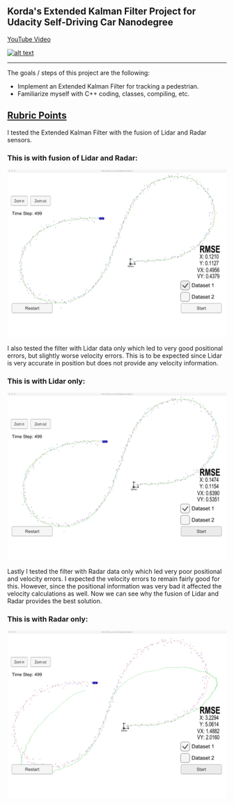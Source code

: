 ## Korda's Extended Kalman Filter Project for Udacity Self-Driving Car Nanodegree

[YouTube Video](https://youtu.be/j6WeUe2YN6k)

[![alt text](https://img.youtube.com/vi/j6WeUe2YN6k/0.jpg)](https://youtu.be/j6WeUe2YN6k)



---

The goals / steps of this project are the following:

* Implement an Extended Kalman Filter for tracking a pedestrian.
* Familiarize myself with C++ coding, classes, compiling, etc.


## [Rubric Points](https://review.udacity.com/#!/rubrics/748/view) 

I tested the Extended Kalman Filter with the fusion of Lidar and Radar sensors.

### This is with fusion of Lidar and Radar:
![alt text][1]

  [1]: ./images/BestRMSE.jpeg 

I also tested the filter with Lidar data only which led to very good positional errors, but slightly worse velocity errors. This is to be expected since Lidar is very accurate in position but does not provide any velocity information. 
### This is with Lidar only:
![alt text][2]

  [2]: ./images/LaserOnlyUpdates.jpeg 

Lastly I tested the filter with Radar data only which led very poor positional and velocity errors. I expected the velocity errors to remain fairly good for this. However, since the positional information was very bad it affected the velocity calculations as well. Now we can see why the fusion of Lidar and Radar provides the best solution. 
### This is with Radar only:
![alt text][3]

  [3]: ./images/RadarOnlyUpdates.jpeg 
  
